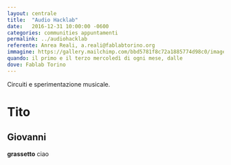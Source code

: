 ```yaml
---
layout: centrale
title:  "Audio Hacklab"
date:   2016-12-31 10:00:00 -0600
categories: communities appuntamenti
permalink: ../audiohacklab
referente: Anrea Reali, a.reali@fablabtorino.org
immagine: https://gallery.mailchimp.com/bbd5781f8c72a1885774d98c0/images/6c8cfc57-20ed-48ca-b05d-ebc454c317df.jpg
quando: il primo e il terzo mercoledì di ogni mese, dalle 
dove: Fablab Torino
---
```


Circuiti e sperimentazione musicale.
<!--more-->

# Tito

## Giovanni

**grassetto** ciao